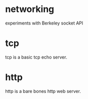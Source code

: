 # networking
experiments with Berkeley socket API

# tcp
tcp is a basic tcp echo server.

# http
http is a bare bones http web server.
